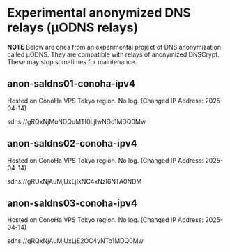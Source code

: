 # Experimental anonymized DNS relays (&mu;ODNS relays)

**NOTE** Below are ones from an experimental project of DNS anonymization called &mu;ODNS. They are compatible with relays of anonymized DNSCrypt. These may stop sometimes for maintenance.

## anon-saldns01-conoha-ipv4

Hosted on ConoHa VPS Tokyo region. No log. (Changed IP Address: 2025-04-14)

sdns://gRQxNjMuNDQuMTI0LjIwNDo1MDQ0Mw

## anon-saldns02-conoha-ipv4

Hosted on ConoHa VPS Tokyo region. No log. (Changed IP Address: 2025-04-14)

sdns://gRUxNjAuMjUxLjIxNC4xNzI6NTA0NDM

## anon-saldns03-conoha-ipv4

Hosted on ConoHa VPS Tokyo region. No log. (Changed IP Address: 2025-04-14)

sdns://gRQxNjAuMjUxLjE2OC4yNTo1MDQ0Mw
